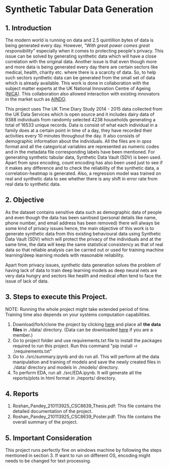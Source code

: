 # Synthetic Tabular Data Generation

## 1. Introduction
The modern world is running on data and 2.5 quintillion bytes of data is being generated every day. However, *"With great power comes great responsibility"* especially when it comes to protecting people's privacy. This issue can be solved by generating synthetic data which will have a close correlation with the original data. Another issue is that even though more and more data is being generated every day there are certain sectors like medical, health, charity etc. where there is a scarcity of data. So, to help such sectors synthetic data can be generated from the small set of data which is already available. This work is done in collaboration with the subject matter experts at the UK National Innovation Centre of Ageing ([NICA](https://uknica.co.uk/)). This collaboration also allowed interaction with existing innovators in the market such as [AINDO](https://www.aindo.com/).

This project uses The UK Time Diary Study 2014 - 2015 data collected from the UK Data Services which is open source and it includes dairy data of 9388 individuals from randomly selected 4238 households generating a total of 16533 unique records. Data is consist of what each individual in a family does at a certain point in time of a day, they have recorded their activities every 10 minutes throughout the day. It also consists of demographic information about the individuals. All the files are in $spss$ format and all the categorical variables are represented as numeric codes and in the metadata file corresponding labels have been mentioned. 
For generating synthetic tabular data,  Synthetic Data Vault (SDV) is been used. Apart from $spss$ encoding, count encoding has also been used just to see if it makes any difference and to check the reliability of the synthetic data, a correlation-heatmap is generated. Also, a regression model was trained on real and synthetic data to see whether there is any shift in error rate from real data to synthetic data.

## 2. Objective

As the dataset contains sensitive data such as demographic data of people and even though the data has been sanitised (personal details like name, phone number, and email address has been removed) there will always be some kind of privacy issues hence, the main objective of this work is to generate synthetic data from this existing behavioural data using Synthetic Data Vault (SDV) which will protect the privacy of the individuals and at the same time, the data will keep the same statistical consistency as that of real data so that reliable analysis can be carried out or used for training machine learning/deep learning models with reasonable reliability. 

Apart from privacy issues, synthetic data generation solves the problem of having lack of data to train deep learning models as deep neural nets are very data hungry and sectors like health and medical often tend to face the issue of lack of data.

## 3. Steps to execute this Project.
NOTE: Running the whole project might take extended period of time. Training time also depends on your systems computation capabilities.
1. Download/fork/clone the project by clicking [here](https://github.com/roshan-pandey/synthetic-data-gen) and place all **the data files** in ./data/ directory. (Data can be downloaded [here](https://ukdataservice.ac.uk/) if you are a member.)
2. Go to project folder and use requirements.txt file to install the packages required to run this project. Run this command "pip install -r .\requirements.txt"
3. Go to ./src/summary.ipynb and do run all. This will perform all the data manipulation and training of models and save the newly created files in ./data/ directory and models in ./models/ directory.
4. To perform EDA, run all ./src/EDA.ipynb. It will generate all the reports/plots in html format in ./reports/ directory.


## 4. Reports

1. Roshan_Pandey_210113925_CSC8639_Thesis.pdf: This file contains the detailed documentation of the project.
2. Roshan_Pandey_210113925_CSC8639_Poster.pdf: This file contains the overall summary of the project.

## 5. Important Consideration
This project runs perfectly fine on windows machine by following the steps mentioned in section 3. If want to run on different OS, encoding might needs to be changed for text processing.
